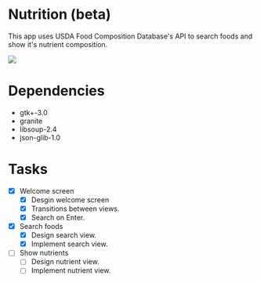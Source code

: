 # Nutrition (beta)

This app uses USDA Food Composition Database's API to search foods and show it's nutrient composition.

![](https://i.imgur.com/SiLVJO7.gif)

# Dependencies

+ gtk+-3.0
+ granite
+ libsoup-2.4
+ json-glib-1.0

# Tasks

+ [x] Welcome screen
    + [x] Desgin welcome screen
    + [x] Transitions between views.
    + [x] Search on Enter.
+ [x] Search foods
    + [x] Design search view.
    + [x] Implement search view.
+ [ ] Show nutrients
    + [ ] Design nutrient view.
    + [ ] Implement nutrient view.